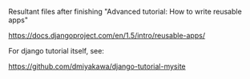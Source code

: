 Resultant files after finishing "Advanced tutorial: How to write reusable apps"

https://docs.djangoproject.com/en/1.5/intro/reusable-apps/

For django tutorial itself, see:

https://github.com/dmiyakawa/django-tutorial-mysite
